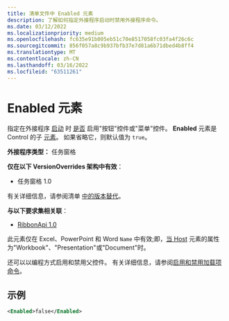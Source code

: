```yaml
---
title: 清单文件中 Enabled 元素
description: 了解如何指定外接程序启动时禁用外接程序命令。
ms.date: 03/12/2022
ms.localizationpriority: medium
ms.openlocfilehash: fc635e91b005eb51c70e8517058fc03fa4f26c6c
ms.sourcegitcommit: 856f057a8c9b937bfb37e7d81a6b71dbed4b8ff4
ms.translationtype: MT
ms.contentlocale: zh-CN
ms.lasthandoff: 03/16/2022
ms.locfileid: "63511261"
---
```

# <a name="enabled-element"></a>Enabled 元素

指定在外接程序 [启动](control-button.md) 时 [是否](control-menu.md) 启用"按钮"控件或"菜单"控件。 **Enabled** 元素是 Control 的子 [元素](control.md)。 如果省略它，则默认值为 `true`。

**外接程序类型：** 任务窗格

**仅在以下 VersionOverrides 架构中有效**：

- 任务窗格 1.0

有关详细信息，请参阅清单 [中的版本替代](../../develop/add-in-manifests.md#version-overrides-in-the-manifest)。

**与以下要求集相关联**：

- [RibbonApi 1.0](../requirement-sets/ribbon-api-requirement-sets.md)

此元素仅在 Excel、PowerPoint 和 Word `Name` 中有效;即，[当 Host](host.md) 元素的属性为"Workbook"、"Presentation"或"Document"时。

还可以以编程方式启用和禁用父控件。 有关详细信息，请参阅[启用和禁用加载项命令](../../design/disable-add-in-commands.md)。

## <a name="example"></a>示例

```xml
<Enabled>false</Enabled>
```
